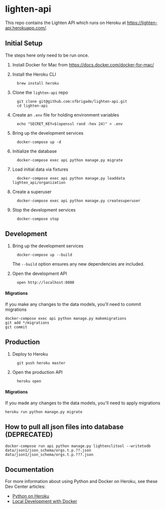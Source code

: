 # lighten-api

This repo contains the Lighten API which runs on Heroku at https://lighten-api.herokuapp.com/.

## Initial Setup

The steps here only need to be run once.

1. Install Docker for Mac from https://docs.docker.com/docker-for-mac/

1. Install the Heroku CLI

         brew install heroku

1. Clone the `lighten-api` repo

         git clone git@github.com:sfbrigade/lighten-api.git
         cd lighten-api

1. Create an `.env` file for holding environment variables

         echo "SECRET_KEY=$(openssl rand -hex 24)" > .env

1. Bring up the development services

         docker-compose up -d

1. Initialize the database

         docker-compose exec api python manage.py migrate

1. Load initial data via fixtures

         docker-compose exec api python manage.py loaddata lighten_api/organization

1. Create a superuser

         docker-compose exec api python manage.py createsuperuser

1. Stop the development services

         docker-compose stop

## Development

1. Bring up the development services

         docker-compose up --build

   The `--build` option ensures any new dependencies are included.

1. Open the development API

         open http://localhost:8080

#### Migrations

If you make any changes to the data models, you'll need to commit migrations

    docker-compose exec api python manage.py makemigrations
    git add */migrations
    git commit

## Production

1. Deploy to Heroku

         git push heroku master

1. Open the production API

         heroku open

#### Migrations

If you made any changes to the data models, you'll need to apply migrations

    heroku run python manage.py migrate

## How to pull all json files into database (DEPRECATED)

```
docker-compose run api python manage.py lightenclitool --writetodb  data/json1/json_schema/orgs.t.p.??.json  data/json1/json_schema/orgs.t.p.???.json
```

## Documentation

For more information about using Python and Docker on Heroku, see these Dev Center articles:

- [Python on Heroku](https://devcenter.heroku.com/categories/python)
- [Local Development with Docker](https://devcenter.heroku.com/articles/local-development-with-docker)

